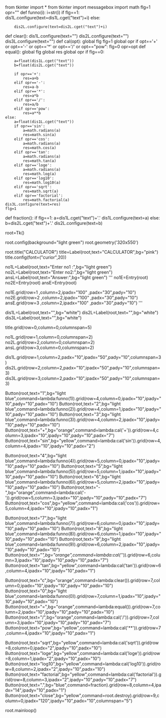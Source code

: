 from tkinter import *
from tkinter import messagebox
import math
flg=1
opr=""
def funno(i):
	i=str(i)
	if flg==1:
		dis1L.configure(text=dis1L.cget("text")+i)
	else:

		dis2L.configure(text=dis2L.cget("text")+i)

def clear():
	dis1L.configure(text="")
	dis2L.configure(text="")
	dis3L.configure(text="")
def cal(opt):
	global flg
	flg=1
	global opr
	if opt=='+' or opt=='-' or opt=='*' or opt=='/' or opt=="pow":
		flg=0
	opr=opt
def equal():
	global flg
	global res
	global opr
	if flg==0:

		a=float(dis1L.cget("text"))
		b=float(dis2L.cget("text"))

		if opr=='+':
			res=a+b
		elif opr=='-':
			res=a-b
		elif opr=='*':
			res=a*b	
		elif opr=='/':
			res=a/b
		elif opr=='pow':
			res=a**b
	else:
		a=float(dis1L.cget("text"))
		if opr=='sin':
			a=math.radians(a)
			res=math.sin(a)
		elif opr=='cos':
			a=math.radians(a)
			res=math.cos(a)				
		elif opr=='tan':
			a=math.radians(a)
			res=math.tan(a)
		elif opr=='loge':
			a=math.radians(a)
			res=math.log(a)
		elif opr=='log10':
			res=math.log10(a)
		elif opr=='sqrt':
			res=math.sqrt(a)
		elif opr=='factorial':
			res=math.factorial(a)
	dis3L.configure(text=res)
	flg=1					
				
				
def fraction():
	if flg==1:
		a=dis1L.cget("text")+'.'
		dis1L.configure(text=a)
	else:
		b=dis2L.cget("text")+'.'
		dis2L.configure(text=b)	

root=Tk()

root.config(background="light green")
root.geometry('320x550')


root.title("CALCULATOR")
title=Label(root,text="CALCULATOR",bg="pink")
title.config(font=("curior",20))

no1L=Label(root,text="Enter no1 :",bg="light green")
no2L=Label(root,text="Enter no2:",bg="light green")
ansL=Label(root,text="Answer:",bg="light green")
'''
no1E=Entry(root)
no2E=Entry(root)
ansE=Entry(root)

no1E.grid(row=1 ,column=2,ipadx="100" ,padx="30",pady="10")
no2E.grid(row=2 ,column=2,ipadx="100" ,padx="30",pady="10")
ansE.grid(row=3 ,column=2,ipadx="100" ,padx="30",pady="10")
'''

dis1L=Label(root,text="",bg="white")
dis2L=Label(root,text="",bg="white")
dis3L=Label(root,text="",bg="white")

title.grid(row=0,column=0,columnspan=5)


no1L.grid(row=1,column=0,columnspan=2)
no2L.grid(row=2,column=0,columnspan=2)
ansL.grid(row=3,column=0,columnspan=2)

dis1L.grid(row=1,column=2,padx="10",ipadx="50",pady="10",columnspan=3)
dis2L.grid(row=2,column=2,padx="10",ipadx="50",pady="10",columnspan=3)
dis3L.grid(row=3,column=2,padx="10",ipadx="50",pady="10",columnspan=3)

Button(root,text="1",bg="light blue",command=lambda:funno(1)).grid(row=4,column=0,ipadx="10",ipady="10",pady="10",padx="10")
Button(root,text="2",bg="light blue",command=lambda:funno(2)).grid(row=4,column=1,ipadx="10",ipady="10",pady="10",padx="10")
Button(root,text="3",bg="light blue",command=lambda:funno(3)).grid(row=4,column=2,ipadx="10",ipady="10",pady="10",padx="10")
Button(root,text="+",bg="orange",command=lambda:cal('+')).grid(row=4,column=3,ipadx="10",ipady="10",pady="10",padx="7")
Button(root,text="sin",bg="yellow",command=lambda:cal('sin')).grid(row=4,column=4,ipadx="10",ipady="10",padx="2")

Button(root,text="4",bg="light blue",command=lambda:funno(4)).grid(row=5,column=0,ipadx="10",ipady="10",pady="10",padx="10")
Button(root,text="5",bg="light blue",command=lambda:funno(5)).grid(row=5,column=1,ipadx="10",ipady="10",pady="10",padx="10")
Button(root,text="6",bg="light blue",command=lambda:funno(6)).grid(row=5,column=2,ipadx="10",ipady="10",pady="10",padx="10")
Button(root,text="-",bg="orange",command=lambda:cal('-')).grid(row=5,column=3,ipadx="10",ipady="10",pady="10",padx="7")
Button(root,text="cos",bg="yellow",command=lambda:cal('cos')).grid(row=5,column=4,ipadx="10",ipady="10",padx="1")


Button(root,text="7",bg="light blue",command=lambda:funno(7)).grid(row=6,column=0,ipadx="10",ipady="10",pady="10",padx="10")
Button(root,text="8",bg="light blue",command=lambda:funno(8)).grid(row=6,column=1,ipadx="10",ipady="10",pady="10",padx="10")
Button(root,text="9",bg="light blue",command=lambda:funno(9)).grid(row=6,column=2,ipadx="10",ipady="10",pady="10",padx="10")
Button(root,text="*",bg="orange",command=lambda:cal('*')).grid(row=6,column=3,ipadx="10",ipady="10",pady="10",padx="7")
Button(root,text="tan",bg="yellow",command=lambda:cal('tan')).grid(row=6,column=4,ipadx="10",ipady="10",padx="1")

Button(root,text="c",bg="orange",command=lambda:clear()).grid(row=7,column=0,ipadx="10",ipady="10",pady="10",padx="10")
Button(root,text="0",bg="light blue",command=lambda:funno(0)).grid(row=7,column=1,ipadx="10",ipady="10",pady="10",padx="10")
Button(root,text="=",bg="orange",command=lambda:equal()).grid(row=7,column=2,ipadx="10",ipady="10",pady="10",padx="10")
Button(root,text="/",bg="orange",command=lambda:cal('/')).grid(row=7,column=3,ipadx="10",ipady="10",pady="10",padx="7")
Button(root,text="pow",bg="yellow",command=lambda:cal('**')).grid(row=7,column=4,ipadx="10",ipady="10",padx="1")

Button(root,text="sqrt",bg="yellow",command=lambda:cal('sqrt')).grid(row=8,column=0,ipadx="2",ipady="10",padx="10")
Button(root,text="loge",bg="yellow",command=lambda:cal('loge')).grid(row=8,column=1,ipadx="2",ipady="10",padx="10")
Button(root,text="log10",bg="yellow",command=lambda:cal('log10')).grid(row=8,column=2,ipadx="2",ipady="10",padx="10")
Button(root,text="factorial",bg="yellow",command=lambda:cal('factorial')).grid(row=8,column=3,ipadx="2",ipady="10",pady="10",padx="7")
Button(root,text=".",bg="blue",command=fraction).grid(row=8,column=4,ipadx="14",ipady="10",padx="1")
Button(root,text="close",bg="yellow",command=root.destroy).grid(row=9,column=0,ipadx="120",ipady="10",padx="10",columnspan="5")


root.mainloop()
